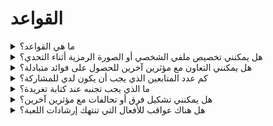 # القواعد

<details>

<summary>ما هي القواعد؟</summary>

يمكنك الوصول إلى القواعد من خلال هذا الرابط. يرجى ملاحظة أنها تكمل الشروط والأحكام التي يوافق عليها كل مشارك.

</details>

<details>

<summary>هل يمكنني تخصيص ملفي الشخصي أو الصورة الرمزية أثناء التحدي؟</summary>

تخصيص ملفك الشخصي أو الصورة الرمزية على XBorg.gg أو Twitter خلال اللعبة لا يؤثر على البيانات المجمعة عبر LunarCrush. البيانات مرتبطة بمقبض Twitter الخاص بك وليس بصورة ملفك الشخصي.

</details>

<details>

<summary>هل يمكنني التعاون مع مؤثرين آخرين للحصول على فوائد متبادلة؟</summary>

بالتأكيد، يمكن أن يعزز التعاون مع مؤثرين آخرين تفاعل تغريداتك بشكل كبير ويعزز رؤية مشروعنا. طالما أن هذه التعاونات تلتزم بالإرشادات، فهي مشجعة.

</details>

<details>

<summary>كم عدد المتابعين الذي يجب أن يكون لدي للمشاركة؟</summary>

التحدي مفتوح للجميع، ولكن سيتم احتساب نقاطك فقط إذا كان لديك ما لا يقل عن 500 متابع على Twitter.

</details>

<details>

<summary>ما الذي يجب تجنبه عند كتابة تغريدة؟</summary>

يتم اعتبار عدة عوامل لتحديد البريد المزعج: الكلمات المتكررة، والوسوم غير ذات الصلة، والمصطلحات المحظورة مثل "الهدايا"، و"المكافآت الجوائز"، و"السحوبات". لمزيد من المعلومات، قم بزيارة: [https://lunarcrush.com/faq/how-does-lunarcrush-recognize-spam](https://lunarcrush.com/faq/how-does-lunarcrush-recognize-spam)

</details>

<details>

<summary>هل يمكنني تشكيل فرق أو تحالفات مع مؤثرين آخرين؟</summary>

بالتأكيد، يمكن أن يعزز التعاون مع مؤثرين آخرين تفاعل تغريداتك بشكل كبير ويعزز رؤية مشروعنا. طالما أن هذه التعاونات تلتزم بالإرشادات، فهي مشجعة.

</details>

<details>

<summary>هل هناك عواقب للأفعال التي تنتهك إرشادات اللعبة؟</summary>

تمتلك LunarCrush أنظمة آلية لاكتشاف أنواع مختلفة من السلوكيات الغير لائقة. عند الكشف عنها، لن تعترف LunarCrush بك كمؤثر، مما يؤدي إلى توقف تجميع النقاط. إذا لزم الأمر، قد تواجه أيضًا إلغاء التأهل من المسابقة، مما يعني فقدان الأهلية للمطالبة بالمكافآت.

</details>